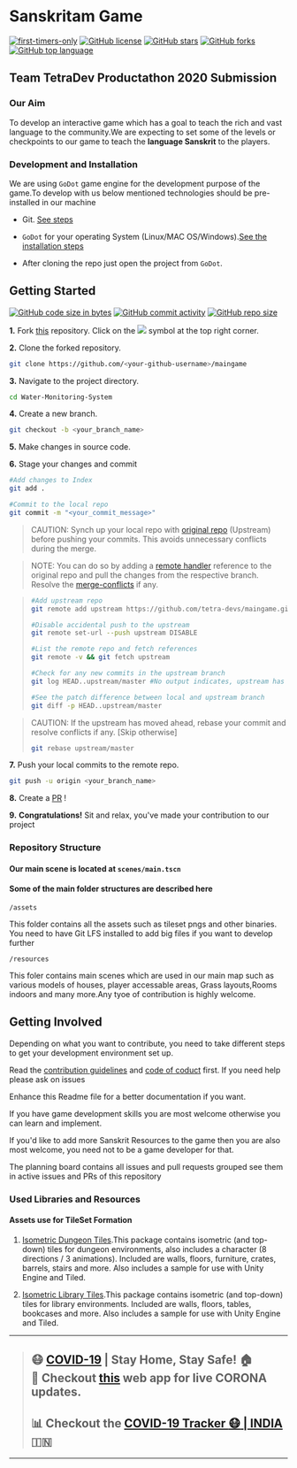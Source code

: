 # Sanskritam Game

[![first-timers-only](https://img.shields.io/badge/first--timers--only-friendly-tomato.svg?style=flat&logo=git)](https://github.com/tetra-devs/maingame/issues?q=is%3Aissue+is%3Aopen+label%3Afirst-timers-only) [![GitHub license](https://img.shields.io/github/license/tetra-devs/maingame.svg?logo=github)](https://github.com/tetra-devs/maingame/blob/master/LICENSE) [![GitHub stars](https://img.shields.io/github/stars/tetra-devs/maingame.svg?logo=github)](https://github.com/tetra-devs/maingame/stargazers) [![GitHub forks](https://img.shields.io/github/forks/tetra-devs/maingame.svg?logo=github&color=teal)](https://github.com/tetra-devs/maingame/network/members) [![GitHub top language](https://img.shields.io/github/languages/top/tetra-devs/maingame?color=yellow&logo=python)](https://github.com/tetra-devs/maingame)
## Team TetraDev Productathon 2020 Submission

### Our Aim

To develop an interactive game which has a goal to teach the rich and vast language to the community.We are expecting to set some of the levels or checkpoints to our game to teach the **language Sanskrit** to the players.


### Development and Installation

We are using ```GoDot``` game engine for the development purpose of the game.To develop with us below mentioned technologies should be pre-installed in our machine

* Git. [See steps](https://www.atlassian.com/git/tutorials/install-git)
* ```GoDot``` for your operating System (Linux/MAC OS/Windows).[See the installation steps](https://godotengine.org/download/)

* After cloning the repo just open the project from ```GoDot```.

## Getting Started

[![GitHub code size in bytes](https://img.shields.io/github/languages/code-size/tetra-devs/maingame?logo=github)](https://vinitshahdeo.github.io/Water-Monitoring-System/) [![GitHub commit activity](https://img.shields.io/github/commit-activity/m/tetra-devs/maingame?color=bluevoilet&logo=github)](https://github.com/tetra-devs/maingame/commits/) [![GitHub repo size](https://img.shields.io/github/repo-size/tetra-devs/maingame?logo=github)](https://vinitshahdeo.github.io/Water-Monitoring-System/)

**1.** Fork [this](https://github.com/tetra-devs/maingame/) repository.
Click on the <a href="https://github.com/tetra-devs/maingame/"><img src="https://img.icons8.com/ios/24/000000/code-fork.png"></a> symbol at the top right corner.

**2.** Clone the forked repository.

```bash
git clone https://github.com/<your-github-username>/maingame
```

**3.** Navigate to the project directory.

```bash
cd Water-Monitoring-System
```

**4.** Create a new branch.

```bash
git checkout -b <your_branch_name>
```

**5.** Make changes in source code.

**6.** Stage your changes and commit

```bash
#Add changes to Index
git add .

#Commit to the local repo
git commit -m "<your_commit_message>"
```

>CAUTION: Synch up your local repo with [original repo](https://github.com/tetra-devs/maingame) (Upstream) before pushing your commits.
>This avoids unnecessary conflicts during the merge.

>NOTE: You can do so by adding a [remote handler](https://www.atlassian.com/de/git/tutorials/syncing) reference to the original repo and pull the changes from the respective branch.
>Resolve the [merge-conflicts](https://www.atlassian.com/de/git/tutorials/using-branches/merge-conflicts) if any.


>```bash
>#Add upstream repo
>git remote add upstream https://github.com/tetra-devs/maingame.git
>
>#Disable accidental push to the upstream
>git remote set-url --push upstream DISABLE
>
>#List the remote repo and fetch references
>git remote -v && git fetch upstream
>
>#Check for any new commits in the upstream branch
>git log HEAD..upstream/master #No output indicates, upstream has not moved ahead
>
>#See the patch difference between local and upstream branch
>git diff -p HEAD..upstream/master
>
>```

>CAUTION: If the upstream has moved ahead, rebase your commit and resolve conflicts if any. [Skip otherwise]
>```bash
>git rebase upstream/master
>```
>

**7.** Push your local commits to the remote repo.

```bash
git push -u origin <your_branch_name>
```

**8.** Create a [PR](https://help.github.com/en/github/collaborating-with-issues-and-pull-requests/creating-a-pull-request) !

**9.** **Congratulations!** Sit and relax, you've made your contribution to our project

### Repository Structure

#### Our main scene is located at ```scenes/main.tscn```
#### Some of the main folder structures are described here

```/assets```

This folder contains all the assets such as tileset pngs and other binaries. You need to have Git LFS installed to add big files if you want to develop further

```/resources```

This foler contains main scenes which are used in our main map such as various models of houses, player accessable areas, Grass layouts,Rooms indoors and many more.Any tyoe of contribution is highly welcome.


Getting Involved
----------------
Depending on what you want to contribute, you need to take different steps
to get your development environment set up.

Read the [contribution guidelines](CONTRIBUTING.md) and [code of coduct](code_of_conduct.md) first. If you need
help please ask on issues

Enhance this Readme file for a better documentation if you want.

If you have game development skills you are most welcome otherwise you can learn and implement.

If you'd like to add more Sanskrit Resources to the game then you are also most welcome, you need not to be a game developer for that.

The planning board contains all issues and pull requests grouped see them in active issues and PRs of this repository
### Used Libraries and Resources

#### Assets use for TileSet Formation

1. [Isometric Dungeon Tiles](https://www.kenney.nl/assets/isometric-dungeon-tiles).This package contains isometric (and top-down) tiles for dungeon environments, also includes a character (8 directions / 3 animations). Included are walls, floors, furniture, crates, barrels, stairs and more. Also includes a sample for use with Unity Engine and Tiled.

2. [Isometric Library Tiles](https://www.kenney.nl/assets/isometric-library-tiles).This package contains isometric (and top-down) tiles for library environments. Included are walls, floors, tables, bookcases and more. Also includes a sample for use with Unity Engine and Tiled.


---
> ## :mask: [COVID-19](http://corona-cases-india.netlify.com/) | Stay Home, Stay Safe! :house:  <br> :mag_right: Checkout [this](http://corona-cases-india.netlify.com/) web app for live CORONA updates.
> ## :bar_chart: Checkout the [COVID-19 Tracker :mask: | INDIA](https://indiafightscorona.netlify.app/) :india:
---


